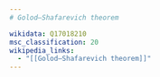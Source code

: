 ```yaml
---
# Golod–Shafarevich theorem

wikidata: Q17018210
msc_classification: 20
wikipedia_links:
  - "[[Golod–Shafarevich theorem]]"
---
```


